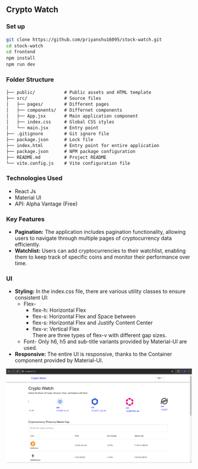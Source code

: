 ## Crypto Watch

### Set up 
```bash
git clone https://github.com/priyanshu16095/stock-watch.git
cd stock-watch
cd frontend
npm install
npm run dev
```

### Folder Structure
```
├── public/           # Public assets and HTML template
├── src/              # Source files
│   ├── pages/        # Different pages
│   ├── components/   # Differnet components
│   ├── App.jsx       # Main application component
│   ├── index.css     # Global CSS styles
│   └── main.jsx      # Entry point
├── .gitignore        # Git ignore file
├── package.json      # Lock file
├── index.html        # Entry point for entire application
├── package.json      # NPM package configuration
├── README.md         # Project README
└── vite.config.js    # Vite configuration file
```

### Technologies Used
* React Js
* Material UI
* API: Alpha Vantage (Free)

### Key Features
* **Pagination:**   The application includes pagination functionality, allowing users to navigate through multiple pages of cryptocurrency data efficiently.
* **Watchlist:** Users can add cryptocurrencies to their watchlist, enabling them to keep track of specific coins and monitor their performance over time.

### UI
* **Styling:** 
In the index.css file, there are various utility classes to ensure consistent UI:
    * Flex-
        * flex-h: Horizontal Flex
        * flex-s: Horizontal Flex and Space between
        * flex-s: Horizontal Flex and Justify Content Center
        * flex-v: Vertical Flex\
                  There are three types of flex-v with different gap sizes.
    * Font- Only h6, h5 and sub-title variants provided by Material-UI are used.
* **Responsive:** 
The entire UI is responsive, thanks to the Container component provided by Material-UI.

![](./public/github-01.png)

